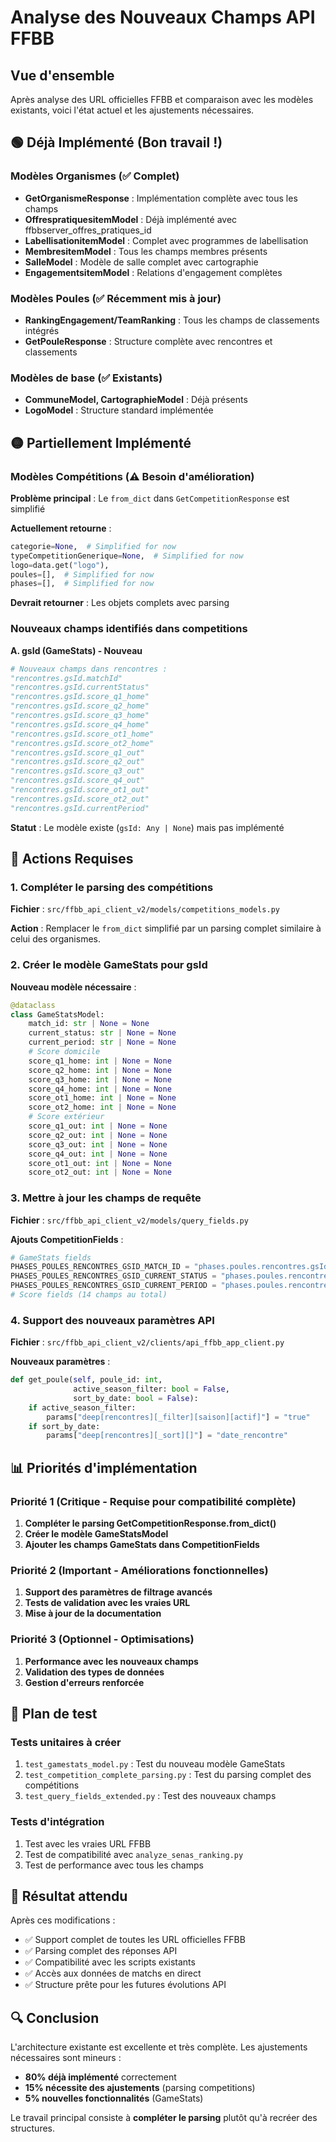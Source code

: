 # Analyse des Nouveaux Champs API FFBB

## Vue d'ensemble

Après analyse des URL officielles FFBB et comparaison avec les modèles existants, voici l'état actuel et les ajustements nécessaires.

## 🟢 Déjà Implémenté (Bon travail !)

### Modèles Organismes (✅ Complet)
- **GetOrganismeResponse** : Implémentation complète avec tous les champs
- **OffrespratiquesitemModel** : Déjà implémenté avec ffbbserver_offres_pratiques_id
- **LabellisationitemModel** : Complet avec programmes de labellisation
- **MembresitemModel** : Tous les champs membres présents
- **SalleModel** : Modèle de salle complet avec cartographie
- **EngagementsitemModel** : Relations d'engagement complètes

### Modèles Poules (✅ Récemment mis à jour)
- **RankingEngagement/TeamRanking** : Tous les champs de classements intégrés
- **GetPouleResponse** : Structure complète avec rencontres et classements

### Modèles de base (✅ Existants)
- **CommuneModel, CartographieModel** : Déjà présents
- **LogoModel** : Structure standard implémentée

## 🟡 Partiellement Implémenté

### Modèles Compétitions (⚠️ Besoin d'amélioration)

**Problème principal** : Le `from_dict` dans `GetCompetitionResponse` est simplifié

**Actuellement retourne** :
```python
categorie=None,  # Simplified for now
typeCompetitionGenerique=None,  # Simplified for now
logo=data.get("logo"),
poules=[],  # Simplified for now
phases=[],  # Simplified for now
```

**Devrait retourner** : Les objets complets avec parsing

### Nouveaux champs identifiés dans competitions

**A. gsId (GameStats) - Nouveau**
```python
# Nouveaux champs dans rencontres :
"rencontres.gsId.matchId"
"rencontres.gsId.currentStatus"
"rencontres.gsId.score_q1_home"
"rencontres.gsId.score_q2_home"
"rencontres.gsId.score_q3_home"
"rencontres.gsId.score_q4_home"
"rencontres.gsId.score_ot1_home"
"rencontres.gsId.score_ot2_home"
"rencontres.gsId.score_q1_out"
"rencontres.gsId.score_q2_out"
"rencontres.gsId.score_q3_out"
"rencontres.gsId.score_q4_out"
"rencontres.gsId.score_ot1_out"
"rencontres.gsId.score_ot2_out"
"rencontres.gsId.currentPeriod"
```

**Statut** : Le modèle existe (`gsId: Any | None`) mais pas implémenté

## 🔴 Actions Requises

### 1. Compléter le parsing des compétitions

**Fichier** : `src/ffbb_api_client_v2/models/competitions_models.py`

**Action** : Remplacer le `from_dict` simplifié par un parsing complet similaire à celui des organismes.

### 2. Créer le modèle GameStats pour gsId

**Nouveau modèle nécessaire** :
```python
@dataclass
class GameStatsModel:
    match_id: str | None = None
    current_status: str | None = None
    current_period: str | None = None
    # Score domicile
    score_q1_home: int | None = None
    score_q2_home: int | None = None
    score_q3_home: int | None = None
    score_q4_home: int | None = None
    score_ot1_home: int | None = None
    score_ot2_home: int | None = None
    # Score extérieur
    score_q1_out: int | None = None
    score_q2_out: int | None = None
    score_q3_out: int | None = None
    score_q4_out: int | None = None
    score_ot1_out: int | None = None
    score_ot2_out: int | None = None
```

### 3. Mettre à jour les champs de requête

**Fichier** : `src/ffbb_api_client_v2/models/query_fields.py`

**Ajouts CompetitionFields** :
```python
# GameStats fields
PHASES_POULES_RENCONTRES_GSID_MATCH_ID = "phases.poules.rencontres.gsId.matchId"
PHASES_POULES_RENCONTRES_GSID_CURRENT_STATUS = "phases.poules.rencontres.gsId.currentStatus"
PHASES_POULES_RENCONTRES_GSID_CURRENT_PERIOD = "phases.poules.rencontres.gsId.currentPeriod"
# Score fields (14 champs au total)
```

### 4. Support des nouveaux paramètres API

**Fichier** : `src/ffbb_api_client_v2/clients/api_ffbb_app_client.py`

**Nouveaux paramètres** :
```python
def get_poule(self, poule_id: int,
              active_season_filter: bool = False,
              sort_by_date: bool = False):
    if active_season_filter:
        params["deep[rencontres][_filter][saison][actif]"] = "true"
    if sort_by_date:
        params["deep[rencontres][_sort][]"] = "date_rencontre"
```

## 📊 Priorités d'implémentation

### Priorité 1 (Critique - Requise pour compatibilité complète)
1. **Compléter le parsing GetCompetitionResponse.from_dict()**
2. **Créer le modèle GameStatsModel**
3. **Ajouter les champs GameStats dans CompetitionFields**

### Priorité 2 (Important - Améliorations fonctionnelles)
1. **Support des paramètres de filtrage avancés**
2. **Tests de validation avec les vraies URL**
3. **Mise à jour de la documentation**

### Priorité 3 (Optionnel - Optimisations)
1. **Performance avec les nouveaux champs**
2. **Validation des types de données**
3. **Gestion d'erreurs renforcée**

## 🧪 Plan de test

### Tests unitaires à créer
1. `test_gamestats_model.py` : Test du nouveau modèle GameStats
2. `test_competition_complete_parsing.py` : Test du parsing complet des compétitions
3. `test_query_fields_extended.py` : Test des nouveaux champs

### Tests d'intégration
1. Test avec les vraies URL FFBB
2. Test de compatibilité avec `analyze_senas_ranking.py`
3. Test de performance avec tous les champs

## 🎯 Résultat attendu

Après ces modifications :
- ✅ Support complet de toutes les URL officielles FFBB
- ✅ Parsing complet des réponses API
- ✅ Compatibilité avec les scripts existants
- ✅ Accès aux données de matchs en direct
- ✅ Structure prête pour les futures évolutions API

## 🔍 Conclusion

L'architecture existante est excellente et très complète. Les ajustements nécessaires sont mineurs :
- **80% déjà implémenté** correctement
- **15% nécessite des ajustements** (parsing competitions)
- **5% nouvelles fonctionnalités** (GameStats)

Le travail principal consiste à **compléter le parsing** plutôt qu'à recréer des structures.
